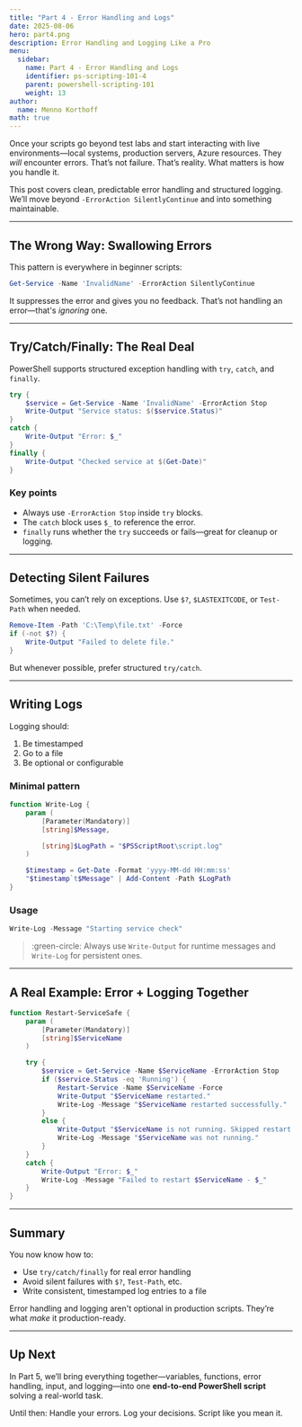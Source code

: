 ```yaml
---
title: "Part 4 - Error Handling and Logs"
date: 2025-08-06
hero: part4.png
description: Error Handling and Logging Like a Pro
menu:
  sidebar:
    name: Part 4 - Error Handling and Logs
    identifier: ps-scripting-101-4
    parent: powershell-scripting-101
    weight: 13
author:
  name: Menno Korthoff
math: true
---
```


Once your scripts go beyond test labs and start interacting with live environments—local systems, production servers, Azure resources. They *will* encounter errors. That’s not failure. That’s reality. What matters is how you handle it.

This post covers clean, predictable error handling and structured logging. We’ll move beyond `-ErrorAction SilentlyContinue` and into something maintainable.

---

## The Wrong Way: Swallowing Errors

This pattern is everywhere in beginner scripts:

```powershell
Get-Service -Name 'InvalidName' -ErrorAction SilentlyContinue
```

It suppresses the error and gives you no feedback. That’s not handling an error—that's *ignoring* one.

---

## Try/Catch/Finally: The Real Deal

PowerShell supports structured exception handling with `try`, `catch`, and `finally`.

```powershell
try {
    $service = Get-Service -Name 'InvalidName' -ErrorAction Stop
    Write-Output "Service status: $($service.Status)"
}
catch {
    Write-Output "Error: $_"
}
finally {
    Write-Output "Checked service at $(Get-Date)"
}
```

### Key points

* Always use `-ErrorAction Stop` inside `try` blocks.
* The `catch` block uses `$_` to reference the error.
* `finally` runs whether the `try` succeeds or fails—great for cleanup or logging.

---

## Detecting Silent Failures

Sometimes, you can’t rely on exceptions. Use `$?`, `$LASTEXITCODE`, or `Test-Path` when needed.

```powershell
Remove-Item -Path 'C:\Temp\file.txt' -Force
if (-not $?) {
    Write-Output "Failed to delete file."
}
```

But whenever possible, prefer structured `try/catch`.

---

## Writing Logs

Logging should:

1. Be timestamped
2. Go to a file
3. Be optional or configurable

### Minimal pattern

```powershell
function Write-Log {
    param (
        [Parameter(Mandatory)]
        [string]$Message,

        [string]$LogPath = "$PSScriptRoot\script.log"
    )

    $timestamp = Get-Date -Format 'yyyy-MM-dd HH:mm:ss'
    "$timestamp`t$Message" | Add-Content -Path $LogPath
}
```

### Usage

```powershell
Write-Log -Message "Starting service check"
```

> :green-circle: Always use `Write-Output` for runtime messages and `Write-Log` for persistent ones.

---

## A Real Example: Error + Logging Together

```powershell
function Restart-ServiceSafe {
    param (
        [Parameter(Mandatory)]
        [string]$ServiceName
    )

    try {
        $service = Get-Service -Name $ServiceName -ErrorAction Stop
        if ($service.Status -eq 'Running') {
            Restart-Service -Name $ServiceName -Force
            Write-Output "$ServiceName restarted."
            Write-Log -Message "$ServiceName restarted successfully."
        }
        else {
            Write-Output "$ServiceName is not running. Skipped restart."
            Write-Log -Message "$ServiceName was not running."
        }
    }
    catch {
        Write-Output "Error: $_"
        Write-Log -Message "Failed to restart $ServiceName - $_"
    }
}
```

---

## Summary

You now know how to:

* Use `try/catch/finally` for real error handling
* Avoid silent failures with `$?`, `Test-Path`, etc.
* Write consistent, timestamped log entries to a file

Error handling and logging aren't optional in production scripts. They’re what *make* it production-ready.

---

## Up Next

In Part 5, we’ll bring everything together—variables, functions, error handling, input, and logging—into one **end-to-end PowerShell script** solving a real-world task.

Until then:
Handle your errors. Log your decisions. Script like you mean it.

